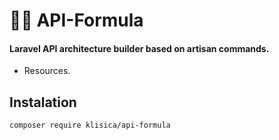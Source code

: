 # 🧑‍🔬 API-Formula

#### Laravel API architecture builder based on artisan commands.

- Resources.

## Instalation

``` shell
composer require klisica/api-formula
```